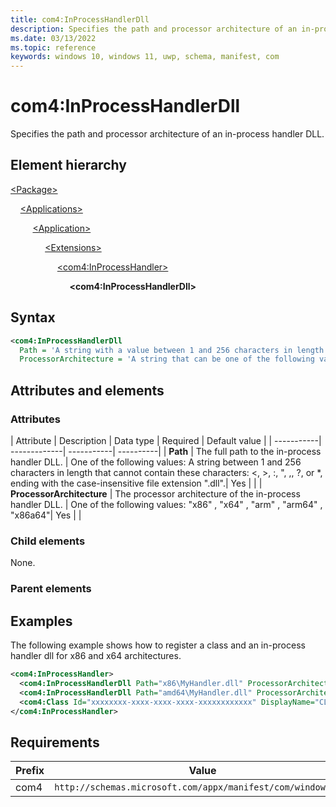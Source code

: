 ```yaml
---
title: com4:InProcessHandlerDll
description: Specifies the path and processor architecture of an in-process handler DLL. (com4:InProcessHandlerDll)
ms.date: 03/13/2022
ms.topic: reference
keywords: windows 10, windows 11, uwp, schema, manifest, com
---
```


# com4:InProcessHandlerDll

Specifies the path and processor architecture of an in-process handler DLL.

## Element hierarchy

[\<Package\>](element-package.md)

&nbsp;&nbsp;&nbsp;&nbsp;[\<Applications\>](element-applications.md)

&nbsp;&nbsp;&nbsp;&nbsp; &nbsp;&nbsp;&nbsp;&nbsp;[\<Application\>](element-application.md)

&nbsp;&nbsp;&nbsp;&nbsp; &nbsp;&nbsp;&nbsp;&nbsp; &nbsp;&nbsp;&nbsp;&nbsp;[\<Extensions\>](element-1-extensions.md)

&nbsp;&nbsp;&nbsp;&nbsp; &nbsp;&nbsp;&nbsp;&nbsp; &nbsp;&nbsp;&nbsp;&nbsp; &nbsp;&nbsp;&nbsp;&nbsp;[\<com4:InProcessHandler\>](element-com4-inprocesshandler.md)

&nbsp;&nbsp;&nbsp;&nbsp; &nbsp;&nbsp;&nbsp;&nbsp; &nbsp;&nbsp;&nbsp;&nbsp; &nbsp;&nbsp;&nbsp;&nbsp; &nbsp;&nbsp;&nbsp;&nbsp;**\<com4:InProcessHandlerDll\>**

## Syntax

```xml
<com4:InProcessHandlerDll
  Path = 'A string with a value between 1 and 256 characters in length that cannot contain these characters: <, >, :, ", |, ?, or *, ending with the case-insensitive file extension ".dll".'
  ProcessorArchitecture = 'A string that can be one of the following values: "x86", "x64", "arm", "arm64", or "x86a64".' />
```

## Attributes and elements

### Attributes

| Attribute | Description | Data type | Required | Default value |
| -----------| -------------| -----------| ----------|
| **Path** |  The full path to the in-process handler DLL. | One of the following values: A string between 1 and 256 characters in length that cannot contain these characters: <, >, :, ", ,, ?, or *, ending with the case-insensitive file extension ".dll".| Yes |  |
| **ProcessorArchitecture** | The processor architecture of the in-process handler DLL. | One of the following values: "x86" , "x64" , "arm" , "arm64" , "x86a64"| Yes |  |

### Child elements

None.

### Parent elements



## Examples

The following example shows how to register a class and an in-process handler dll for x86 and x64 architectures.

```xml
<com4:InProcessHandler> 
  <com4:InProcessHandlerDll Path="x86\MyHandler.dll" ProcessorArchitecture="x86"/> 
  <com4:InProcessHandlerDll Path="amd64\MyHandler.dll" ProcessorArchitecture="x64"/> 
  <com4:Class Id="xxxxxxxx-xxxx-xxxx-xxxx-xxxxxxxxxxxx" DisplayName="CLSID_Bar" ThreadingModel="Both"/> 
</com4:InProcessHandler>
```

## Requirements

| Prefix | Value |
| ---------------| -------------------------------------------------------------|
| com4 | `http://schemas.microsoft.com/appx/manifest/com/windows10/4` |

